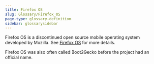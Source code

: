 ```yaml
---
title: Firefox OS
slug: Glossary/Firefox_OS
page-type: glossary-definition
sidebar: glossarysidebar
---
```



Firefox OS is a discontinued open source mobile operating system developed by Mozilla. See [Firefox OS](https://en.wikipedia.org/wiki/Firefox_OS) for more details.

Firefox OS was also often called Boot2Gecko before the project had an official name.

